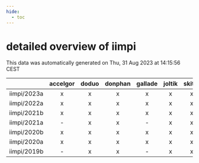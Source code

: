 ```yaml
---
hide:
  - toc
---
```


detailed overview of iimpi
==========================


This data was automatically generated on Thu, 31 Aug 2023 at 14:15:56 CEST  

| |accelgor|doduo|donphan|gallade|joltik|skitty|swalot|victini|
| :---: | :---: | :---: | :---: | :---: | :---: | :---: | :---: | :---: |
|iimpi/2023a|x|x|x|x|x|x|x|x|
|iimpi/2022a|x|x|x|x|x|x|x|x|
|iimpi/2021b|x|x|x|x|x|x|x|x|
|iimpi/2021a|-|x|x|-|x|x|x|x|
|iimpi/2020b|x|x|x|x|x|x|x|x|
|iimpi/2020a|x|x|x|x|x|x|x|x|
|iimpi/2019b|-|x|x|-|x|x|x|x|
